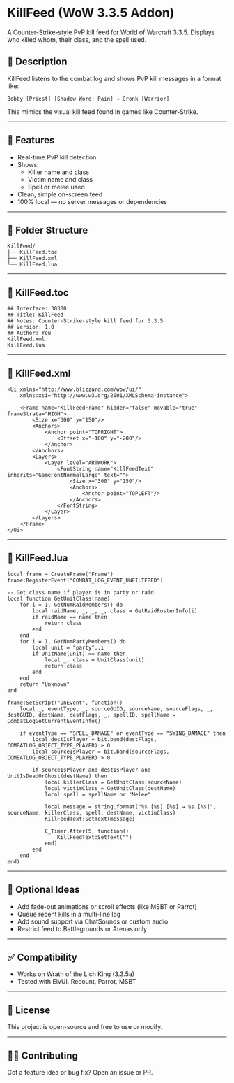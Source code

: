# KillFeed (WoW 3.3.5 Addon)

A Counter-Strike-style PvP kill feed for World of Warcraft 3.3.5. Displays who killed whom, their class, and the spell used.

## 📌 Description

KillFeed listens to the combat log and shows PvP kill messages in a format like:

```
Bobby [Priest] [Shadow Word: Pain] → Gronk [Warrior]
```

This mimics the visual kill feed found in games like Counter-Strike.

---

## 🔧 Features

- Real-time PvP kill detection
- Shows:
  - Killer name and class
  - Victim name and class
  - Spell or melee used
- Clean, simple on-screen feed
- 100% local — no server messages or dependencies

---

## 📁 Folder Structure

```
KillFeed/
├── KillFeed.toc
├── KillFeed.xml
└── KillFeed.lua
```

---

## 📄 KillFeed.toc

```
## Interface: 30300
## Title: KillFeed
## Notes: Counter-Strike-style kill feed for 3.3.5
## Version: 1.0
## Author: You
KillFeed.xml
KillFeed.lua
```

---

## 🧱 KillFeed.xml

```
<Ui xmlns="http://www.blizzard.com/wow/ui/"
    xmlns:xsi="http://www.w3.org/2001/XMLSchema-instance">

    <Frame name="KillFeedFrame" hidden="false" movable="true" frameStrata="HIGH">
        <Size x="300" y="150"/>
        <Anchors>
            <Anchor point="TOPRIGHT">
                <Offset x="-100" y="-200"/>
            </Anchor>
        </Anchors>
        <Layers>
            <Layer level="ARTWORK">
                <FontString name="KillFeedText" inherits="GameFontNormalLarge" text="">
                    <Size x="300" y="150"/>
                    <Anchors>
                        <Anchor point="TOPLEFT"/>
                    </Anchors>
                </FontString>
            </Layer>
        </Layers>
    </Frame>
</Ui>
```

---

## 🧠 KillFeed.lua

```
local frame = CreateFrame("Frame")
frame:RegisterEvent("COMBAT_LOG_EVENT_UNFILTERED")

-- Get class name if player is in party or raid
local function GetUnitClass(name)
    for i = 1, GetNumRaidMembers() do
        local raidName, _, _, _, class = GetRaidRosterInfo(i)
        if raidName == name then
            return class
        end
    end
    for i = 1, GetNumPartyMembers() do
        local unit = "party"..i
        if UnitName(unit) == name then
            local _, class = UnitClass(unit)
            return class
        end
    end
    return "Unknown"
end

frame:SetScript("OnEvent", function()
    local _, eventType, _, sourceGUID, sourceName, sourceFlags, _, destGUID, destName, destFlags, _, spellID, spellName = CombatLogGetCurrentEventInfo()

    if eventType == "SPELL_DAMAGE" or eventType == "SWING_DAMAGE" then
        local destIsPlayer = bit.band(destFlags, COMBATLOG_OBJECT_TYPE_PLAYER) > 0
        local sourceIsPlayer = bit.band(sourceFlags, COMBATLOG_OBJECT_TYPE_PLAYER) > 0

        if sourceIsPlayer and destIsPlayer and UnitIsDeadOrGhost(destName) then
            local killerClass = GetUnitClass(sourceName)
            local victimClass = GetUnitClass(destName)
            local spell = spellName or "Melee"

            local message = string.format("%s [%s] [%s] → %s [%s]", sourceName, killerClass, spell, destName, victimClass)
            KillFeedText:SetText(message)

            C_Timer.After(5, function()
                KillFeedText:SetText("")
            end)
        end
    end
end)
```

---

## 🚀 Optional Ideas

- Add fade-out animations or scroll effects (like MSBT or Parrot)
- Queue recent kills in a multi-line log
- Add sound support via ChatSounds or custom audio
- Restrict feed to Battlegrounds or Arenas only

---

## ✅ Compatibility

- Works on Wrath of the Lich King (3.3.5a)
- Tested with ElvUI, Recount, Parrot, MSBT

---

## 📜 License

This project is open-source and free to use or modify.

---

## 🙋‍♂️ Contributing

Got a feature idea or bug fix? Open an issue or PR.

